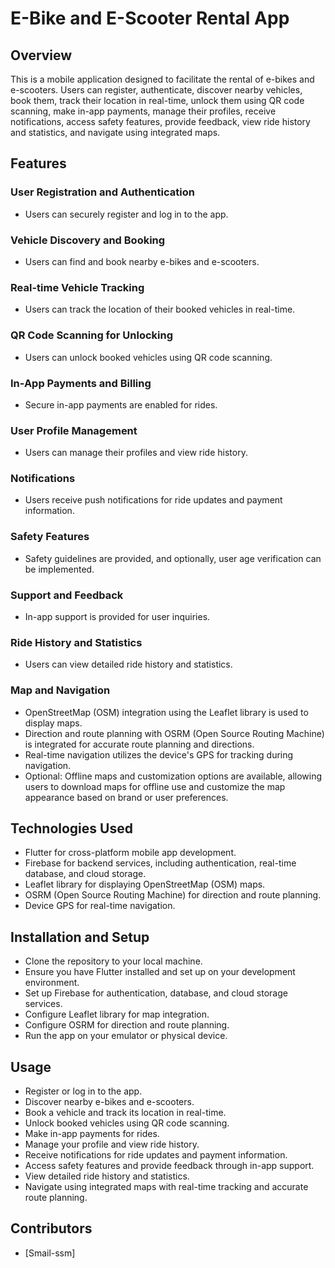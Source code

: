 # E-Bike and E-Scooter Rental App

## Overview
This is a mobile application designed to facilitate the rental of e-bikes and e-scooters. Users can register, authenticate, discover nearby vehicles, book them, track their location in real-time, unlock them using QR code scanning, make in-app payments, manage their profiles, receive notifications, access safety features, provide feedback, view ride history and statistics, and navigate using integrated maps.

## Features

### User Registration and Authentication
- Users can securely register and log in to the app.

### Vehicle Discovery and Booking
- Users can find and book nearby e-bikes and e-scooters.

### Real-time Vehicle Tracking
- Users can track the location of their booked vehicles in real-time.

### QR Code Scanning for Unlocking
- Users can unlock booked vehicles using QR code scanning.

### In-App Payments and Billing
- Secure in-app payments are enabled for rides.

### User Profile Management
- Users can manage their profiles and view ride history.

### Notifications
- Users receive push notifications for ride updates and payment information.

### Safety Features
- Safety guidelines are provided, and optionally, user age verification can be implemented.

### Support and Feedback
- In-app support is provided for user inquiries.

### Ride History and Statistics
- Users can view detailed ride history and statistics.

### Map and Navigation
- OpenStreetMap (OSM) integration using the Leaflet library is used to display maps.
- Direction and route planning with OSRM (Open Source Routing Machine) is integrated for accurate route planning and directions.
- Real-time navigation utilizes the device's GPS for tracking during navigation.
- Optional: Offline maps and customization options are available, allowing users to download maps for offline use and customize the map appearance based on brand or user preferences.

## Technologies Used
- Flutter for cross-platform mobile app development.
- Firebase for backend services, including authentication, real-time database, and cloud storage.
- Leaflet library for displaying OpenStreetMap (OSM) maps.
- OSRM (Open Source Routing Machine) for direction and route planning.
- Device GPS for real-time navigation.

## Installation and Setup
- Clone the repository to your local machine.
- Ensure you have Flutter installed and set up on your development environment.
- Set up Firebase for authentication, database, and cloud storage services.
- Configure Leaflet library for map integration.
- Configure OSRM for direction and route planning.
- Run the app on your emulator or physical device.

## Usage
- Register or log in to the app.
- Discover nearby e-bikes and e-scooters.
- Book a vehicle and track its location in real-time.
- Unlock booked vehicles using QR code scanning.
- Make in-app payments for rides.
- Manage your profile and view ride history.
- Receive notifications for ride updates and payment information.
- Access safety features and provide feedback through in-app support.
- View detailed ride history and statistics.
- Navigate using integrated maps with real-time tracking and accurate route planning.

## Contributors
- [Smail-ssm]
